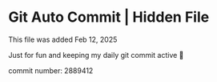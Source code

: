 # Git Auto Commit | Hidden File

This file was added Feb 12, 2025

Just for fun and keeping my daily git commit active 🤪

commit number: 2889412
